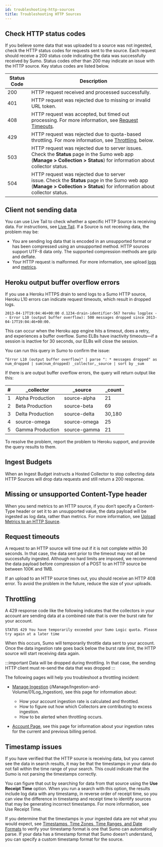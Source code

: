 ```yaml
---
id: troubleshooting-http-sources
title: Troubleshooting HTTP Sources
---
```



## Check HTTP status codes

If you believe some data that was uploaded to a source was not ingested, check the HTTP status codes for requests sent to the source. Each request should receive a 200 status code indicating the data was successfully received by Sumo. Status codes other than 200 may indicate an issue with the HTTP source. Key status codes are listed below.

| Status Code | Description |
|--|--|
| 200 | HTTP request received and processed successfully. |
| 401 | HTTP request was rejected due to missing or invalid URL token. |
| 408 | HTTP request was accepted, but timed out processing. For more information, see [Request Timeouts](#request-timeouts). |
| 429 | HTTP request was rejected due to quota-based throttling. For more information, see [Throttling](#throttling), below. |
| 503 | HTTP request was rejected due to server issues. Check the **Status** page in the Sumo web app (**Manage \> Collection \> Status**) for information about collector status. |
| 504 | HTTP request was rejected due to server issue. Check the **Status** page in the Sumo web app (**Manage \> Collection \> Status**) for information about collector status. |

## Client not sending data

You can use Live Tail to check whether a specific HTTP Source is receiving data. For instructions, see [Live Tail](/docs/search/live-tail). If a Source is not receiving data, the problem may be:

* You are sending log data that is encoded in an unsupported format or has been compressed using an unsupported method. HTTP sources support UTF-8 data only. The supported compression methods are gzip and deflate.
* Your HTTP request is malformed. For more information, see upload [logs](upload-logs-http-source.md) and [metrics](upload-metrics-to-http-source.md).

## Heroku output buffer overflow errors

If you use a Heroku HTTPS drain to send logs to a Sumo HTTP source, Heroku L10 errors can indicate request timeouts, which result in dropped logs.

```
2013-04-17T19:04:46+00:00 d.1234-drain-identifier-567 heroku logplex - - Error L10 (output buffer overflow): 500 messages dropped since 2013-04-17T19:04:46+00:00.
```

This can occur when the Heroku app engine hits a timeout, does a retry, and experiences a buffer overflow. Sumo ELBs have inactivity timeouts—if a session is inactive for 30 seconds, our ELBs will close the session.

You can run this query in Sumo to confirm the issue:

```
“Error L10 (output buffer overflow)" | parse ": * messages dropped" as num_dropped | sum(num_dropped) _collector,_source | sort by _sum
```

If there is are output buffer overflow errors, the query will return
output like this:

| #      |   \_collector |   \_source |  \_count |
|-------|------------------|--------------|-------------|
| 1     | Alpha Production | source-alpha | 21          |
| 2     | Beta Production  | source-beta  | 69          |
| 3     | Delta Production | source-delta | 30,180      |
| 4     | source-omega     | source-omega | 25          |
| 5     | Gamma Production | source-gamma | 21          |

To resolve the problem, report the problem to Heroku support, and provide the query results to them.

## Ingest Budgets

When an Ingest Budget instructs a Hosted Collector to stop collecting data HTTP Sources will drop data requests and still return a 200 response.

## Missing or unsupported Content-Type header

When you send metrics to an HTTP source, if you don’t specify a Content-Type header or set it to an unsupported value, the data payload will be ingested as log data, rather than metrics. For more information, see [Upload Metrics to an HTTP Source](upload-metrics-to-http-source.md).

## Request timeouts

A request to an HTTP source will time out if it is not complete within 30 seconds. In that case, the data sent prior to the timeout may not all be successfully ingested. Although no hard limits are imposed, we recommend the data payload before compression of a POST to an HTTP source be between 100K and 1MB.

If an upload to an HTTP source times out, you should receive an HTTP 408 error. To avoid the problem in the future, reduce the size of your uploads.

## Throttling

A 429 response code like the following indicates that the collectors in your account are sending data at a combined rate that is over the burst rate for your account.

```
STATUS 429 You have temporarily exceeded your Sumo Logic quota. Please try again at a later time
```

When this occurs, Sumo will temporarily throttle data sent to your account. Once the data ingestion rate goes back below the burst rate limit, the HTTP source will start receiving data again.

:::important
Data will be dropped during throttling. In that case, the sending HTTP client must re-send the data that was dropped
:::

The following pages will help you troubleshoot a throttling incident:

* [Manage Ingestion](../../../../manage/ingestion-and-volume/log-ingestion.md) (/Manage/Ingestion-and-Volume/01Log_Ingestion), see this page for information about:

  * How your account ingestion rate is calculated and throttled.
  * How to figure out how which Collectors are contributing to excess ingestion.
  * How to be alerted when throttling occurs.

* [Account Page](/docs/manage/manage-subscription), see this page for information about your ingestion rates for the current and previous billing period.

## Timestamp issues

If you have verified that the HTTP source is receiving data, but you cannot see the data in search results, it may be that the timestamps in your data do not fall within the time range of your search. This could indicate that the Sumo is not parsing the timestamps correctly. 

You can figure that out by searching for data from that source using the **Use Receipt Time** option. When you run a search with this option, the results include log data with any timestamp, in reverse order of receipt time, so you can view the difference in timestamp and receipt time to identify sources that may be generating incorrect timestamps. For more information, see Use Receipt Time.

If you determine that the timestamps in your ingested data are not what you would expect, see [Timestamps, Time Zones, Time Ranges, and Date Formats](../../reference-information-sources/time-reference.md) to verify your timestamp format is one that Sumo can automatically parse. If your data has a timestamp format that Sumo doesn’t understand, you can specify a custom timestamp format for the source.
